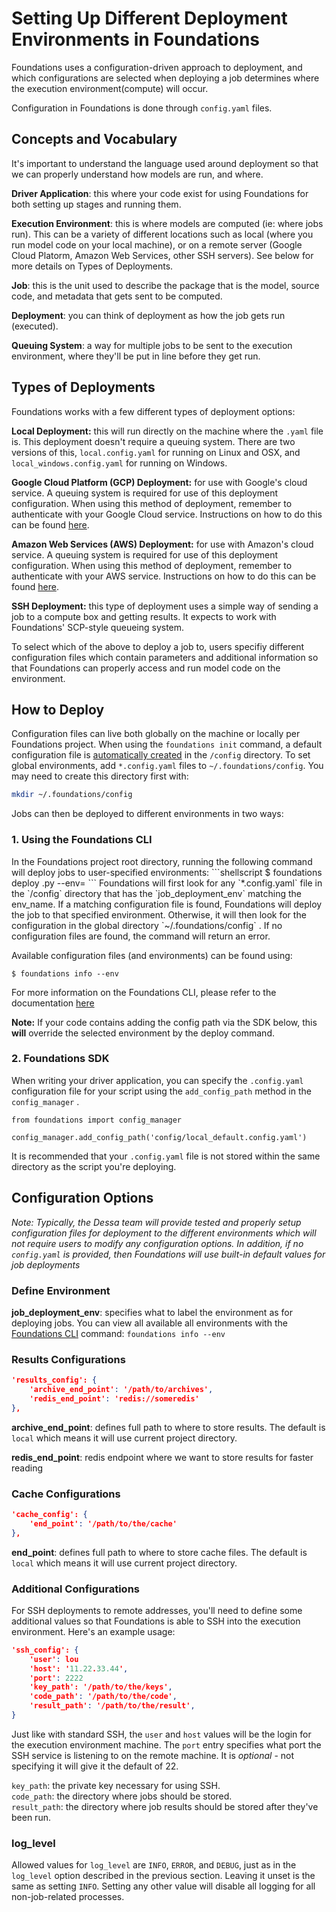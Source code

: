 <h1>Setting Up Different Deployment Environments in Foundations</h1>

Foundations uses a configuration-driven approach to deployment, and which configurations are selected when deploying a job determines where the execution environment(compute) will occur.

Configuration in Foundations is done through `config.yaml` files.

## Concepts and Vocabulary

It's important to understand the language used around deployment so that we can properly understand how models are run, and where.

**Driver Application**: this where your code exist for using Foundations for both setting up stages and running them.   

**Execution Environment**: this is where models are computed (ie: where jobs run). This can be a variety of different locations such as local (where you run model code on your local machine), or on a remote server (Google Cloud Platorm, Amazon Web Services, other SSH servers). See below for more details on Types of Deployments.

**Job**: this is the unit used to describe the package that is the model, source code, and metadata that gets sent to be computed.  

**Deployment**: you can think of deployment as how the job gets run (executed).  

**Queuing System**: a way for multiple jobs to be sent to the execution environment, where they'll be put in line before they get run.  

## Types of Deployments

Foundations works with a few different types of deployment options:

**Local Deployment:** this will run directly on the machine where the `.yaml` file is. This deployment doesn't require a queuing system. There are two versions of this, `local.config.yaml` for running on Linux and OSX, and `local_windows.config.yaml` for running on Windows.

**Google Cloud Platform (GCP) Deployment:** for use with Google's cloud service. A queuing system is required for use of this deployment configuration. When using this method of deployment, remember to authenticate with your Google Cloud service. Instructions on how to do this can be found [here](https://google-cloud.readthedocs.io/en/latest/core/auth.html).

**Amazon Web Services (AWS) Deployment:** for use with Amazon's cloud service. A queuing system is required for use of this deployment configuration. When using this method of deployment, remember to authenticate with your AWS service. Instructions on how to do this can be found [here](https://docs.aws.amazon.com/codedeploy/latest/userguide/auth-and-access-control.html).

**SSH Deployment:** this type of deployment uses a simple way of sending a job to a compute box and getting results. It expects to work with Foundations' SCP-style queueing system. 

To select which of the above to deploy a job to, users specifiy different configuration files which contain parameters and additional information so that Foundations can properly access and run model code on the environment.

## How to Deploy

Configuration files can live both globally on the machine or locally per Foundations project. When using the `foundations init` command, a default configuration file is [automatically created](../project_creation/#project-creation) in the `/config` directory. To set global environments, add `*.config.yaml` files to `~/.foundations/config`. You may need to create this directory first with:

```bash
mkdir ~/.foundations/config
```

Jobs can then be deployed to different environments in two ways:

<h3>1. Using the Foundations CLI</h3>
In the Foundations project root directory, running the following command will deploy jobs to user-specified environments:
```shellscript
$ foundations deploy <relative_path_to_driver_file>.py --env=<env_name>
```
Foundations will first look for any `*.config.yaml` file in the `/config` directory that has the `job_deployment_env` matching the env_name. If a matching configuration file is found, Foundations will deploy the job to that specified environment. Otherwise, it will then look for the configuration in the global directory `~/.foundations/config` . If no configuration files are found, the command will return an error.

Available configuration files (and environments) can be found using:
```shellscript
$ foundations info --env
```

For more information on the Foundations CLI, please refer to the documentation [here](../project_creation/)

**Note:** If your code contains adding the config path via the SDK below, this **will** override the selected environment by the deploy command.

<h3>2. Foundations SDK</h3>

When writing your driver application, you can specify the `.config.yaml` configuration file for your script using the `add_config_path` method in the `config_manager` . 
```
from foundations import config_manager

config_manager.add_config_path('config/local_default.config.yaml')
```
It is recommended that your `.config.yaml` file is not stored within the same directory as the script you're deploying. 

## Configuration Options

*Note: Typically, the Dessa team will provide tested and properly setup configuration files for deployment to the different environments which will not require users to modify any configuration options. In addition, if no `config.yaml` is provided, then Foundations will use built-in default values for job deployments*

### Define Environment 

**job_deployment_env**: specifies what to label the environment as for deploying jobs. You can view all available all environments with the [Foundations CLI](../configs/) command: `foundations info --env`

### Results Configurations

```json
'results_config': {
    'archive_end_point': '/path/to/archives',
    'redis_end_point': 'redis://someredis'
},
```

**archive_end_point**: defines full path to where to store results. The default is `local` which means it will use current project directory.

**redis_end_point**: redis endpoint where we want to store results for faster reading

### Cache Configurations

```json
'cache_config': {
    'end_point': '/path/to/the/cache'
},
```

**end_point**: defines full path to where to store cache files. The default is `local` which means it will use current project directory.

### Additional Configurations

For SSH deployments to remote addresses, you'll need to define some additional values so that Foundations is able to SSH into the execution environment. Here's an example usage:

```json
'ssh_config': {
    'user': lou
    'host': '11.22.33.44',
    'port': 2222
    'key_path': '/path/to/the/keys',
    'code_path': '/path/to/the/code',
    'result_path': '/path/to/the/result',
}
```

Just like with standard SSH, the `user` and `host` values will be the login for the execution environment machine. The `port` entry specifies what port the SSH service is listening to on the remote machine. It is *optional* - not specifying it will give it the default of 22.

`key_path`: the private key necessary for using SSH.  
`code_path`: the directory where jobs should be stored.  
`result_path`: the directory where job results should be stored after they've been run.

<h3>log_level</h3>

Allowed values for `log_level` are `INFO`, `ERROR`, and `DEBUG`, just as in the `log_level` option described in the previous section.  Leaving it unset is the same as setting `INFO`.  Setting any other value will disable all logging for all non-job-related processes.